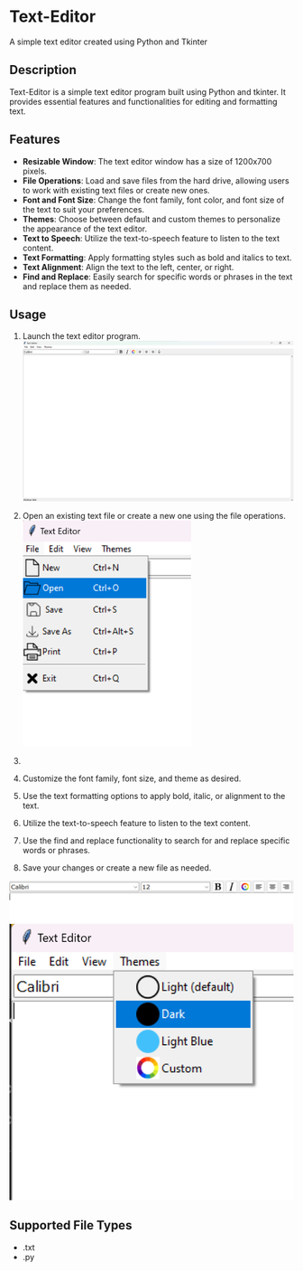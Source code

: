 # Text-Editor
A simple text editor created using Python and Tkinter

## Description

Text-Editor is a simple text editor program built using Python and tkinter. It provides essential features and functionalities for editing and formatting text.

## Features

- **Resizable Window**: The text editor window has a size of 1200x700 pixels.
- **File Operations**: Load and save files from the hard drive, allowing users to work with existing text files or create new ones.
- **Font and Font Size**: Change the font family, font color, and font size of the text to suit your preferences.
- **Themes**: Choose between default and custom themes to personalize the appearance of the text editor.
- **Text to Speech**: Utilize the text-to-speech feature to listen to the text content.
- **Text Formatting**: Apply formatting styles such as bold and italics to text.
- **Text Alignment**: Align the text to the left, center, or right.
- **Find and Replace**: Easily search for specific words or phrases in the text and replace them as needed.

## Usage

1. Launch the text editor program.
![Step 1](images/step1.png)
2. Open an existing text file or create a new one using the file operations.
![Step 2](images/step2.png)
3. 

4. Customize the font family, font size, and theme as desired.

5. Use the text formatting options to apply bold, italic, or alignment to the text.

6. Utilize the text-to-speech feature to listen to the text content.

7. Use the find and replace functionality to search for and replace specific words or phrases.

8. Save your changes or create a new file as needed.

![Step 3](images/step3.png)
![Step 4](images/step4.png)

## Supported File Types

- .txt
- .py
